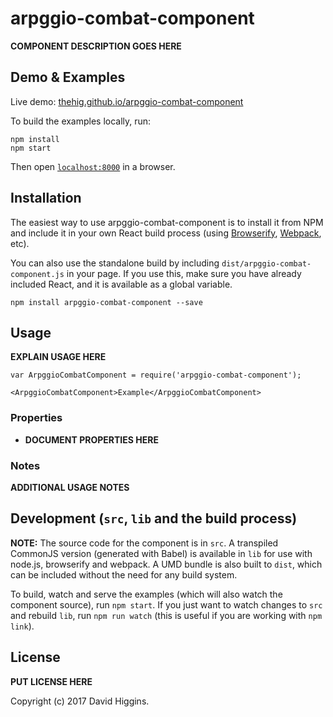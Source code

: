 # arpggio-combat-component

__COMPONENT DESCRIPTION GOES HERE__


## Demo & Examples

Live demo: [thehig.github.io/arpggio-combat-component](http://thehig.github.io/arpggio-combat-component/)

To build the examples locally, run:

```
npm install
npm start
```

Then open [`localhost:8000`](http://localhost:8000) in a browser.


## Installation

The easiest way to use arpggio-combat-component is to install it from NPM and include it in your own React build process (using [Browserify](http://browserify.org), [Webpack](http://webpack.github.io/), etc).

You can also use the standalone build by including `dist/arpggio-combat-component.js` in your page. If you use this, make sure you have already included React, and it is available as a global variable.

```
npm install arpggio-combat-component --save
```


## Usage

__EXPLAIN USAGE HERE__

```
var ArpggioCombatComponent = require('arpggio-combat-component');

<ArpggioCombatComponent>Example</ArpggioCombatComponent>
```

### Properties

* __DOCUMENT PROPERTIES HERE__

### Notes

__ADDITIONAL USAGE NOTES__


## Development (`src`, `lib` and the build process)

**NOTE:** The source code for the component is in `src`. A transpiled CommonJS version (generated with Babel) is available in `lib` for use with node.js, browserify and webpack. A UMD bundle is also built to `dist`, which can be included without the need for any build system.

To build, watch and serve the examples (which will also watch the component source), run `npm start`. If you just want to watch changes to `src` and rebuild `lib`, run `npm run watch` (this is useful if you are working with `npm link`).

## License

__PUT LICENSE HERE__

Copyright (c) 2017 David Higgins.

